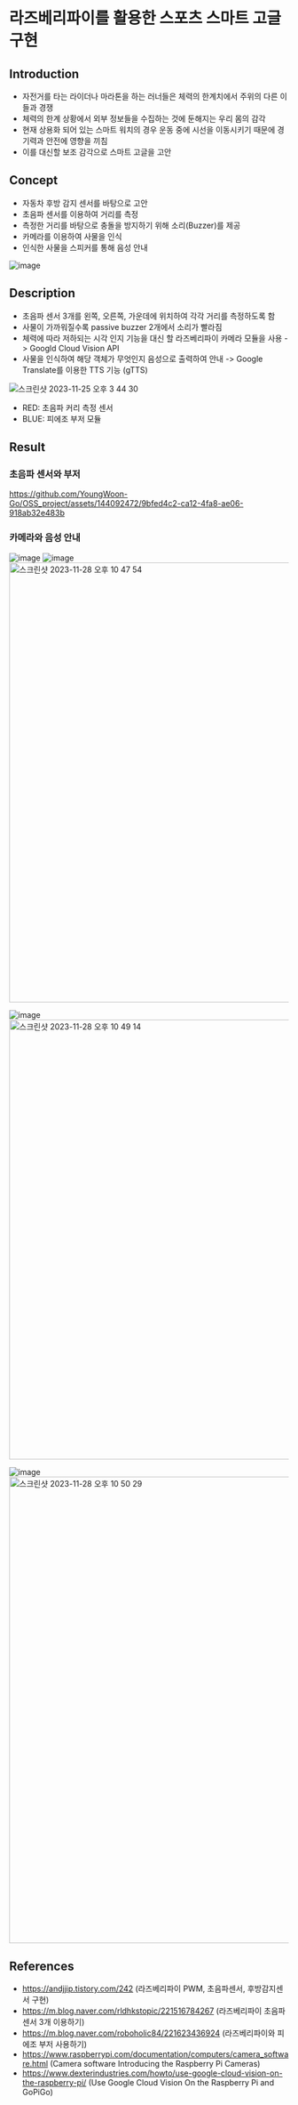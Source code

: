 # 라즈베리파이를 활용한 스포츠 스마트 고글 구현

## Introduction
* 자전거를 타는 라이더나 마라톤을 하는 러너들은 체력의 한계치에서 주위의 다른 이들과 경쟁
* 체력의 한계 상황에서 외부 정보들을 수집하는 것에 둔해지는 우리 몸의 감각
* 현재 상용화 되어 있는 스마트 워치의 경우 운동 중에 시선을 이동시키기 때문에 경기력과 안전에 영향을 끼침
* 이를 대신할 보조 감각으로 스마트 고글을 고안



## Concept
* 자동차 후방 감지 센서를 바탕으로 고안
* 초음파 센서를 이용하여 거리를 측정
* 측정한 거리를 바탕으로 충돌을 방지하기 위해 소리(Buzzer)를 제공
* 카메라를 이용하여 사물을 인식
* 인식한 사물을 스피커를 통해 음성 안내

![image](https://github.com/YoungWoon-Go/OSS_project/assets/144092472/fa77f2cd-0df5-4759-971d-76dcc207f814)

## Description
* 초음파 센서 3개를 왼쪽, 오른쪽, 가운데에 위치하여 각각 거리를 측정하도록 함
* 사물이 가까워질수록 passive buzzer 2개에서 소리가 빨라짐
* 체력에 따라 저하되는 시각 인지 기능을 대신 할 라즈베리파이 카메라 모듈을 사용 -> Googld Cloud Vision API
* 사물을 인식하여 해당 객체가 무엇인지 음성으로 출력하여 안내 -> Google Translate를 이용한 TTS 기능 (gTTS)

![스크린샷 2023-11-25 오후 3 44 30](https://github.com/YoungWoon-Go/OSS_project/assets/144092472/7e25a499-70c0-4764-949a-06651f2559ac)

  * RED: 초음파 커리 측정 센서
  * BLUE: 피에조 부저 모듈

## Result
### 초음파 센서와 부저


https://github.com/YoungWoon-Go/OSS_project/assets/144092472/9bfed4c2-ca12-4fa8-ae06-918ab32e483b



### 카메라와 음성 안내
![image](https://github.com/YoungWoon-Go/OSS_project/assets/144092472/6498b4e4-b209-4694-ad60-e01316eac236)
![image](https://github.com/YoungWoon-Go/OSS_project/assets/144092472/5d7400d0-88ee-4fd6-abb9-605acf522cf1)
<img width="791" alt="스크린샷 2023-11-28 오후 10 47 54" src="https://github.com/YoungWoon-Go/OSS_project/assets/144092472/e863945d-881f-4c67-a3a2-f1251a56b1a0">

![image](https://github.com/YoungWoon-Go/OSS_project/assets/144092472/d2d42765-a37c-494f-803a-0f39678f1458)
<img width="791" alt="스크린샷 2023-11-28 오후 10 49 14" src="https://github.com/YoungWoon-Go/OSS_project/assets/144092472/d7ad32e0-3070-4e35-a8b6-dd9248a037f1">

![image](https://github.com/YoungWoon-Go/OSS_project/assets/144092472/b4cd4eb0-54a4-429b-9303-8c170b099fe3)
<img width="839" alt="스크린샷 2023-11-28 오후 10 50 29" src="https://github.com/YoungWoon-Go/OSS_project/assets/144092472/00a82631-d92a-4a82-b94f-0c4f737fbd03">





## References
* https://andjjip.tistory.com/242 (라즈베리파이 PWM, 초음파센서, 후방감지센서 구현)
* https://m.blog.naver.com/rldhkstopic/221516784267 (라즈베리파이 초음파 센서 3개 이용하기)
* https://m.blog.naver.com/roboholic84/221623436924 (라즈베리파이와 피에조 부저 사용하기)
* https://www.raspberrypi.com/documentation/computers/camera_software.html
  (Camera software Introducing the Raspberry Pi Cameras)
* https://www.dexterindustries.com/howto/use-google-cloud-vision-on-the-raspberry-pi/
  (Use Google Cloud Vision On the Raspberry Pi and GoPiGo)
